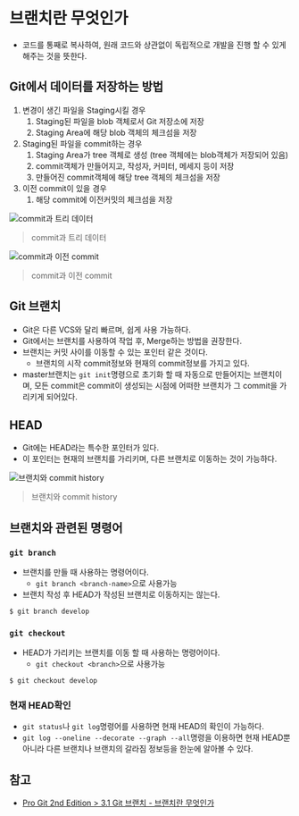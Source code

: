 # 브랜치란 무엇인가

- 코드를 통째로 복사하여, 원래 코드와 상관없이 독립적으로 개발을 진행 할 수 있게 해주는 것을 뜻한다.

## Git에서 데이터를 저장하는 방법

1. 변경이 생긴 파일을 Staging시킬 경우
   1. Staging된 파일을 blob 객체로서 Git 저장소에 저장
   1. Staging Area에 해당 blob 객체의 체크섬을 저장
1. Staging된 파일을 commit하는 경우
   1. Staging Area가 tree 객체로 생성 (tree 객체에는 blob객체가 저장되어 있음)
   1. commit객체가 만들어지고, 작성자, 커미터, 메세지 등이 저장
   1. 만들어진 commit객체에 해당 tree 객체의 체크섬을 저장
1. 이전 commit이 있을 경우
   1. 해당 commit에 이전커밋의 체크섬을 저장

![commit과 트리 데이터](https://git-scm.com/book/en/v2/images/commit-and-tree.png)

> commit과 트리 데이터

![commit과 이전 commit](https://git-scm.com/book/en/v2/images/commits-and-parents.png)

> commit과 이전 commit

## Git 브랜치

- Git은 다른 VCS와 달리 빠르며, 쉽게 사용 가능하다.
- Git에서는 브랜치를 사용하여 작업 후, Merge하는 방법을 권장한다.
- 브랜치는 커밋 사이를 이동할 수 있는 포인터 같은 것이다.
  - 브랜치의 시작 commit정보와 현재의 commit정보를 가지고 있다.
- master브랜치는 `git init`명령으로 초기화 할 때 자동으로 만들어지는 브랜치이며, 모든 commit은 commit이 생성되는 시점에 어떠한 브랜치가 그 commit을 가리키게 되어있다.

## HEAD

- Git에는 HEAD라는 특수한 포인터가 있다.
- 이 포인터는 현재의 브랜치를 가리키며, 다른 브랜치로 이동하는 것이 가능하다.

![브랜치와 commit history](https://git-scm.com/book/en/v2/images/branch-and-history.png)

> 브랜치와 commit history

## 브랜치와 관련된 명령어

### `git branch`

- 브랜치를 만들 때 사용하는 명령어이다.
  - `git branch <branch-name>`으로 사용가능
- 브랜치 작성 후 HEAD가 작성된 브랜치로 이동하지는 않는다.

```bash
$ git branch develop
```

### `git checkout`

- HEAD가 가리키는 브랜치를 이동 할 때 사용하는 명령어이다.
  - `git checkout <branch>`으로 사용가능

```bash
$ git checkout develop
```

### 현재 HEAD확인

- `git status`나 `git log`명령어를 사용하면 현재 HEAD의 확인이 가능하다.
- `git log --oneline --decorate --graph --all`명령을 이용하면 현재 HEAD뿐 아니라 다른 브랜치나 브랜치의 갈라짐 정보등을 한눈에 알아볼 수 있다.

## 참고

- [Pro Git 2nd Edition > 3.1 Git 브랜치 - 브랜치란 무엇인가](https://git-scm.com/book/ko/v2/Git-%EB%B8%8C%EB%9E%9C%EC%B9%98-%EB%B8%8C%EB%9E%9C%EC%B9%98%EB%9E%80-%EB%AC%B4%EC%97%87%EC%9D%B8%EA%B0%80)

